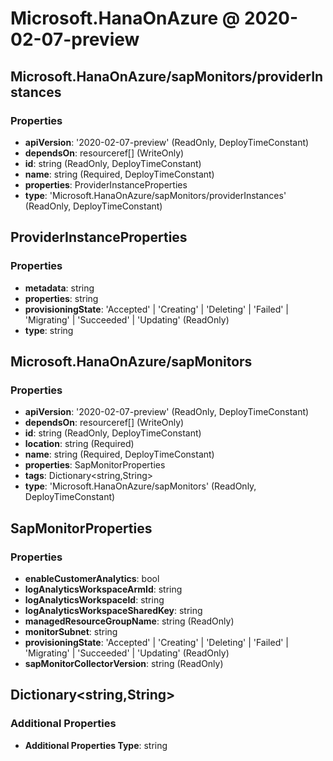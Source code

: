 # Microsoft.HanaOnAzure @ 2020-02-07-preview

## Microsoft.HanaOnAzure/sapMonitors/providerInstances
### Properties
* **apiVersion**: '2020-02-07-preview' (ReadOnly, DeployTimeConstant)
* **dependsOn**: resourceref[] (WriteOnly)
* **id**: string (ReadOnly, DeployTimeConstant)
* **name**: string (Required, DeployTimeConstant)
* **properties**: ProviderInstanceProperties
* **type**: 'Microsoft.HanaOnAzure/sapMonitors/providerInstances' (ReadOnly, DeployTimeConstant)

## ProviderInstanceProperties
### Properties
* **metadata**: string
* **properties**: string
* **provisioningState**: 'Accepted' | 'Creating' | 'Deleting' | 'Failed' | 'Migrating' | 'Succeeded' | 'Updating' (ReadOnly)
* **type**: string

## Microsoft.HanaOnAzure/sapMonitors
### Properties
* **apiVersion**: '2020-02-07-preview' (ReadOnly, DeployTimeConstant)
* **dependsOn**: resourceref[] (WriteOnly)
* **id**: string (ReadOnly, DeployTimeConstant)
* **location**: string (Required)
* **name**: string (Required, DeployTimeConstant)
* **properties**: SapMonitorProperties
* **tags**: Dictionary<string,String>
* **type**: 'Microsoft.HanaOnAzure/sapMonitors' (ReadOnly, DeployTimeConstant)

## SapMonitorProperties
### Properties
* **enableCustomerAnalytics**: bool
* **logAnalyticsWorkspaceArmId**: string
* **logAnalyticsWorkspaceId**: string
* **logAnalyticsWorkspaceSharedKey**: string
* **managedResourceGroupName**: string (ReadOnly)
* **monitorSubnet**: string
* **provisioningState**: 'Accepted' | 'Creating' | 'Deleting' | 'Failed' | 'Migrating' | 'Succeeded' | 'Updating' (ReadOnly)
* **sapMonitorCollectorVersion**: string (ReadOnly)

## Dictionary<string,String>
### Additional Properties
* **Additional Properties Type**: string

